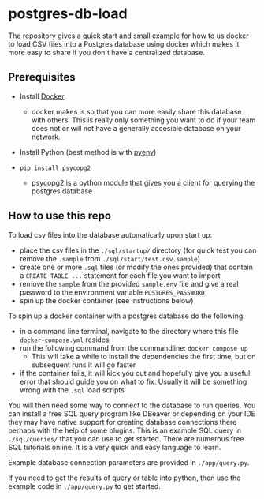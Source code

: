 # postgres-db-load
The repository gives a quick start and small example for how to us docker to load CSV files into a Postgres database using docker which makes it more easy to share if you don't have a centralized database.

## Prerequisites
- Install [Docker](https://docs.docker.com/get-docker/)
    - docker makes is so that you can more easily share this database with others. This is really only something you want to do if your team does not or will not have a generally accesible database on your network.

- Install Python (best method is with [pyenv](https://github.com/pyenv/pyenv))
- `pip install psycopg2`
    - psycopg2 is a python module that gives you a client for querying the postgres database

## How to use this repo
To load csv files into the database automatically upon start up: 
- place the csv files in the `./sql/startup/` directory (for quick test you can remove the `.sample` from  `./sql/start/test.csv.sample`)
- create one or more `.sql` files (or modify the ones provided) that contain a `CREATE TABLE ...` statement for each file you want to import
- remove the `sample` from the provided `sample.env` file and give a real password to the environment variable `POSTGRES_PASSWORD`
- spin up the docker container (see instructions below)

To spin up a docker container with a postgres database do the following:
- in a command line terminal, navigate to the directory where this file `docker-compose.yml` resides
- run the following command from the commandline: `docker compose up`
    - This will take a while to install the dependencies the first time, but on subsequent runs it will go faster
- if the container fails, it will kick you out and hopefully give you a useful error that should guide you on what to fix. Usually it will be something wrong with the `.sql` load scripts

You will then need some way to connect to the database to run queries. You can install a free SQL query program like DBeaver or depending on your IDE they may have native support for creating database connections there perhaps with the help of some plugins. This is an example SQL query in `./sql/queries/` that you can use to get started. There are numerous free SQL tutorials online. It is a very quick and easy language to learn.

Example database connection parameters are provided in `./app/query.py`.

If you need to get the results of query or table into python, then use the example code in `./app/query.py` to get started.